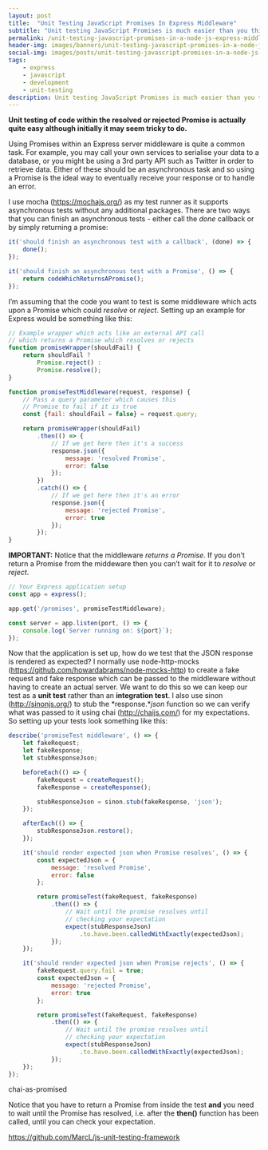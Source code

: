 ```yaml
---
layout: post
title:  "Unit Testing JavaScript Promises In Express Middleware"
subtitle: "Unit testing JavaScript Promises is much easier than you think."
permalink: /unit-testing-javascript-promises-in-a-node-js-express-middleware/
header-img: images/banners/unit-testing-javascript-promises-in-a-node-js-express-middleware.jpg
social-img: images/posts/unit-testing-javascript-promises-in-a-node-js-express-middleware.jpg
tags:
    - express
    - javascript
    - development
    - unit-testing
description: Unit testing JavaScript Promises is much easier than you think.
---
```


**Unit testing of code within the resolved or rejected Promise is actually quite easy although initially it may seem tricky to do.**

Using Promises within an Express server middleware is quite a common task. For example, you may call your own services to serialise your data to a database, or you might be using a 3rd party API such as Twitter in order to retrieve data.  Either of these should be an asynchronous task and so using a Promise is the ideal way to eventually receive your response or to handle an error.

I use mocha (https://mochajs.org/) as my test runner as it supports asynchronous tests without any additional packages. There are two ways that you can finish an asynchronous tests - either call the *done* callback or by simply returning a promise:

```javascript
it('should finish an asynchronous test with a callback', (done) => {
	done();
});

it('should finish an asynchronous test with a Promise', () => {
	return codeWhichReturnsAPromise();
});
```

I’m assuming that the code you want to test is some middleware which acts upon a Promise which could *resolve* or *reject*. Setting up an example for Express would be something like this:

```javascript
// Example wrapper which acts like an external API call
// which returns a Promise which resolves or rejects
function promiseWrapper(shouldFail) {
    return shouldFail ?
        Promise.reject() :
        Promise.resolve();
}

function promiseTestMiddleware(request, response) {
	// Pass a query parameter which causes this
	// Promise to fail if it is true
    const {fail: shouldFail = false} = request.query;

    return promiseWrapper(shouldFail)
        .then(() => {
			// If we get here then it's a success
            response.json({
                message: 'resolved Promise',
                error: false
            });
        })
        .catch(() => {
			// If we get here then it's an error
            response.json({
                message: 'rejected Promise',
                error: true
            });
        });
}
```

**IMPORTANT:** Notice that the middleware *returns a Promise*. If you don’t return a Promise from the middeware then you can’t wait for it to *resolve* or *reject*.

```javascript
// Your Express application setup
const app = express();

app.get('/promises', promiseTestMiddleware);

const server = app.listen(port, () => {
	console.log(`Server running on: ${port}`);
});
```

Now that the application is set up, how do we test that the JSON response is rendered as expected? I normally use node-http-mocks (https://github.com/howardabrams/node-mocks-http) to create a fake request and fake response which can be passed to the middleware without having to create an actual server. We want to do this so we can keep our test as a **unit test** rather than an **integration test**. I also use sinon (http://sinonjs.org/) to stub the *response.**json* function so we can verify what was passed to it using chai (http://chaijs.com/) for my expectations.
So setting up your tests look something like this:

```javascript
describe('promiseTest middleware', () => {
    let fakeRequest;
    let fakeResponse;
    let stubResponseJson;

    beforeEach(() => {
        fakeRequest = createRequest();
        fakeResponse = createResponse();

        stubResponseJson = sinon.stub(fakeResponse, 'json');
    });

    afterEach(() => {
        stubResponseJson.restore();
    });

    it('should render expected json when Promise resolves', () => {
        const expectedJson = {
            message: 'resolved Promise',
            error: false
        };

        return promiseTest(fakeRequest, fakeResponse)
            .then(() => {
				// Wait until the promise resolves until
				// checking your expectation
                expect(stubResponseJson)
                    .to.have.been.calledWithExactly(expectedJson);
            });
    });

    it('should render expected json when Promise rejects', () => {
        fakeRequest.query.fail = true;
        const expectedJson = {
            message: 'rejected Promise',
            error: true
        };

        return promiseTest(fakeRequest, fakeResponse)
            .then(() => {
				// Wait until the promise resolves until
				// checking your expectation
                expect(stubResponseJson)
                    .to.have.been.calledWithExactly(expectedJson);
            });
    });
});
```

chai-as-promised

Notice that you have to return a Promise from inside the test **and** you need to wait until the Promise has resolved, i.e. after the **then()** function has been called, until you can check your expectation.

https://github.com/MarcL/js-unit-testing-framework